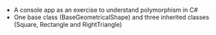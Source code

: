 - A console app as an exercise to understand polymorphism in C#
- One base class (BaseGeometricalShape) and three inherited classes (Square, Rectangle and RightTriangle)
